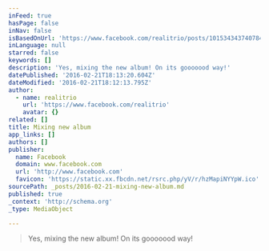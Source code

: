 ```yaml
---
inFeed: true
hasPage: false
inNav: false
isBasedOnUrl: 'https://www.facebook.com/realitrio/posts/10153434374078424'
inLanguage: null
starred: false
keywords: []
description: 'Yes, mixing the new album! On its gooooood way!'
datePublished: '2016-02-21T18:13:20.604Z'
dateModified: '2016-02-21T18:12:13.795Z'
author:
  - name: realitrio
    url: 'https://www.facebook.com/realitrio'
    avatar: {}
related: []
title: Mixing new album
app_links: []
authors: []
publisher:
  name: Facebook
  domain: www.facebook.com
  url: 'http://www.facebook.com'
  favicon: 'https://static.xx.fbcdn.net/rsrc.php/yV/r/hzMapiNYYpW.ico'
sourcePath: _posts/2016-02-21-mixing-new-album.md
published: true
_context: 'http://schema.org'
_type: MediaObject

---
```

> Yes, mixing the new album! On its gooooood way!